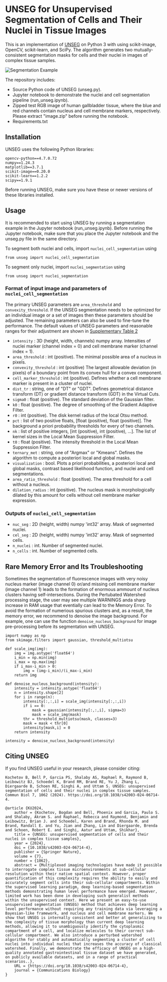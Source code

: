 # UNSEG for Unsupervised Segmentation of Cells and Their Nuclei in Tissue Images

This is an implementation of [UNSEG](https://www.biorxiv.org/content/10.1101/2023.11.13.566842v2) on Python 3 with using  scikit-image, OpenCV, scikit-learn, and SciPy. The algorithm generates two mutually-consistent segmentation masks for cells and their nuclei in images of complex tissue samples. 

![Segmentation Example](content/unseg_segmentation.png)

The repository includes:
* Source Python code of UNSEG (unseg.py).
* Jupyter notebook to demonstrate the nuclei and cell segmentation pipeline (run_unseg.ipynb).
* Zipped test RGB image of human gallbladder tissue, where the blue and red channels contain nucleus and cell membrane markers, respectively. Please extract "image.zip" before running the notebook.
* Requirements.txt

## Installation
UNSEG uses the following Python libraries:
```
opencv-python==4.7.0.72
numpy==1.24.3
matplotlib==3.7.1
scikit-image==0.20.0
scikit-learn==1.2.2
scipy==1.9.1
```
Before running UNSEG, make sure you have these or newer versions of these libraries installed.

## Usage
It is recommended to start using UNSEG by running a segmentation example in the Jupyter notebook (run_unseg.ipynb).
Before running the Jupyter notebook, make sure that you place the Jupyter notebook and the unseg.py file in the same directory.

To segment both nuclei and cells, import `nuclei_cell_segmentation` using
```
from unseg import nuclei_cell_segmentation
```

To segment only nuclei, import `nuclei_segmentation` using
```
from unseg import nuclei_segmentation
```

### Format of input image and parameters of `nuclei_cell_segmentation`
The primary UNSEG parameters are `area_threshold` and `convexity_threshold`. If the UNSEG segmentation needs to be optimized for an individual image or a set of images then these parameters should be adjusted. The remaining parameters can also be used to fine-tune the performance. The default values of UNSEG parameters and reasonable ranges for their adjustment are shown in [Supplementary Table 2](https://www.biorxiv.org/content/10.1101/2023.11.13.566842v2.supplementary-material)
* `intensity` : 3D (height, width, channels) numpy array.
        Intensities of nuclei marker (channel index = 0) and cell membrane marker (channel index = 1).
* `area_threshold` : int (positive).
        The minimal possible area of a nucleus in pixels.
* `convexity_threshold` : int (positive)
        The largest allowable deviation (in pixels) of a boundary point from its convex hull for a convex component.
* `cell_marker_threshold` : int (positive).
        Defines whether a cell membrane marker is present in a cluster of nuclei.
* `dist_tr` : string, one of "DT" or "GDT".
        Defines geometrical distance transform (DT) or gradient distance transform (GDT) in the Virtual Cuts.
* `sigma0` : float (positive).
        The standard deviation of the Gaussian filter.
* `k0` : float (positive).
        The degree of smoothing of the Gradient Adaptive Filter.
* `r0` : int (positive).
        The disk kernel radius of the local Otsu method.
* `pct` : list of two positive floats, [float (positive), float (positive)].
        The background a priori probability thresholds for every of two channels.
* `nk` : list of positive integers, [int (positive), int (positive), ...].
        The list of kernel sizes in the Local Mean Suppression Filter.
* `t0` : float (positive).
        The intensity threshold in the Local Mean Suppression Filter.
* `ternary_met` : string, one of "Argmax" or "Kmeans".
        Defines the algorithm to compute a posteriori local and global masks.
* `visualization` : bool.
        Plots a priori probabilities, a posteriori local and global masks, contrast based likelihood function, and nuclei and cell segmentations.
* `area_ratio_threshold` : float (positive).
        The area threshold for a cell without a nucleus.
* `dilation_radius` : int (positive).
        The nucleus mask is morphologically dilated by this amount for cells without cell membrane marker expression.

### Outputs of `nuclei_cell_segmentation`
* `nuc_seg` : 2D (height, width) numpy 'int32' array.
        Mask of segmented nuclei.
* `cel_seg` : 2D (height, width) numpy 'int32' array.
        Mask of segmented cells.
* `n_nuclei` : int.
        Number of segmented nuclei.
* `n_cells` : int.
        Number of segmented cells.

## Rare Memory Error and Its Troubleshooting
Sometimes the segmentation of fluorescence images with very noisy nucleus marker (image channel 0) or/and missing cell membrane marker (image channel 1) leads to the formation of enormous ammount of nucleus clusters having self-intersections. During the Pertubated Watershed processing stage, the user may see multiple WARNINGS anda sharp increase in RAM usage that eventially can lead to the Memory Error. 
To avoid the formation of numerious spurious clusters and, as a result, the memory error, we recommend to denoise the image background. For example, one can use the function `denoise_nucleus_background` for image pre-processing before its segmentation with UNSEG.
```
import numpy as np
from skimage.filters import gaussian, threshold_multiotsu

def scale_img(img):
    img = img.astype('float64')
    i_min = np.min(img)
    i_max = np.max(img)
    if i_max-i_min > 0:
        img = (img-i_min)/(i_max-i_min)
    return img

def denoise_nucleus_background(intensity):
    intensity = intensity.astype('float64')
    n = intensity.shape[2]
    for i in range(n):
        intensity[:,:,i] = scale_img(intensity[:,:,i])
        if i == 0:
            mask = gaussian(intensity[:,:,i], sigma=3)
            mask = scale_img(mask)
	    thr = threshold_multiotsu(mask, classes=3)
	    mask = mask < thr[0]
	    intensity[mask,i] = 0
    return intensity

intensity = denoise_nucleus_background(intensity)
```

## Citing UNSEG
If you find UNSEG useful in your research, please consider citing:
```
Kochetov B, Bell P, Garcia PS, Shalaby AS, Raphael R, Raymond B, Leibowitz BJ, Schoedel K, Brand RM, Brand RE, Yu J, Zhang L, Diergaarde B, Schoen RE, Singhi A, and Uttam S. UNSEG: unsupervised segmentation of cells and their nuclei in complex tissue samples. Commun Biol 7, 1062 (2024). https://doi.org/10.1038/s42003-024-06714-4.
```
```
@article {KU2024,
	author = {Kochetov, Bogdan and Bell, Phoenix and Garcia, Paulo S. and Shalaby, Akram S. and Raphael, Rebecca and Raymond, Benjamin and Leibowitz, Brian J. and Schoedel, Karen and Brand, Rhonda M. and Brand, Randall E. and Yu, Jian and Zhang, Lin and Diergaarde, Brenda and Schoen, Robert E. and Singhi, Aatur and Uttam, Shikhar},
	title = {UNSEG: unsupervised segmentation of cells and their nuclei in complex tissue samples},
	year = {2024},
	doi = {10.1038/s42003-024-06714-4},
	publisher = {Springer Nature},
	volume = {7},
	number = {1062},
	abstract = {Multiplexed imaging technologies have made it possible to interrogate complex tissue microenvironments at sub-cellular resolution within their native spatial context. However, proper quantification of this complexity requires the ability to easily and accurately segment cells into their sub-cellular compartments. Within the supervised learning paradigm, deep learning-based segmentation methods demonstrating human level performance have emerged. However, limited work has been done in developing such generalist methods within the unsupervised context. Here we present an easy-to-use unsupervised segmentation (UNSEG) method that achieves deep learning level performance without requiring any training data via leveraging a Bayesian-like framework, and nucleus and cell membrane markers. We show that UNSEG is internally consistent and better at generalizing to the complexity of tissue morphology than current deep learning methods, allowing it to unambiguously identify the cytoplasmic compartment of a cell, and localize molecules to their correct sub-cellular compartment. We also introduce a perturbed watershed algorithm for stably and automatically segmenting a cluster of cell nuclei into individual nuclei that increases the accuracy of classical watershed. Finally, we demonstrate the efficacy of UNSEG on a high-quality annotated gastrointestinal tissue dataset we have generated, on publicly available datasets, and in a range of practical scenarios..},
	URL = {https://doi.org/10.1038/s42003-024-06714-4},
	journal = {Communications Biology}
}
```

